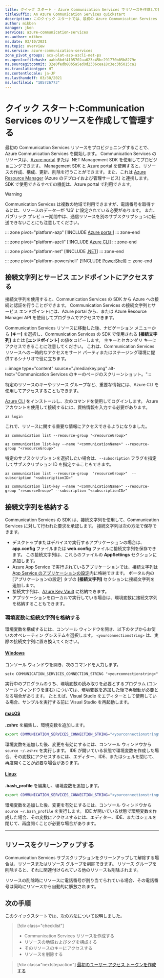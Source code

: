 ```yaml
---
title: クイック スタート - Azure Communication Services でリソースを作成して管理する
titleSuffix: An Azure Communication Services quickstart
description: このクイック スタートでは、最初の Azure Communication Services リソースを作成して管理する方法について説明します。
author: mikben
manager: jken
services: azure-communication-services
ms.author: mikben
ms.date: 03/10/2021
ms.topic: overview
ms.service: azure-communication-services
zone_pivot_groups: acs-plat-azp-azcli-net-ps
ms.openlocfilehash: aabb8bdf4105702aa623c45bc291770b05b8279e
ms.sourcegitcommit: 32e0fedb80b5a5ed0d2336cea18c3ec3b5015ca1
ms.translationtype: HT
ms.contentlocale: ja-JP
ms.lasthandoff: 03/30/2021
ms.locfileid: "105726773"
---
```

# <a name="quickstart-create-and-manage-communication-services-resources"></a>クイック スタート:Communication Services のリソースを作成して管理する

最初の Communication Services リソースをプロビジョニングすることで、Azure Communication Services を開始します。 Communication Services のリソースは、[Azure portal](https://portal.azure.com) または .NET Management SDK を使用してプロビジョニングできます。 Management SDK と Azure portal を使用すると、リソースの作成、構成、更新、削除を行うことができます。また、これは [Azure Resource Manager](../../azure-resource-manager/management/overview.md) (Azure のデプロイおよび管理サービス) と連携します。 SDK で使用できるすべての機能は、Azure portal で利用できます。 


> [!WARNING]
> Communication Services は複数の地域で利用できますが、電話番号を取得するには、リソースのデータ一が 'US' に設定されている必要があります。 また、パブリック プレビュー期間中は、通信リソースを別のサブスクリプションに転送できないことにも注意してください。

::: zone pivot="platform-azp"
[!INCLUDE [Azure portal](./includes/create-resource-azp.md)]
::: zone-end

::: zone pivot="platform-azcli"
[!INCLUDE [Azure CLI](./includes/create-resource-azcli.md)]
::: zone-end

::: zone pivot="platform-net"
[!INCLUDE [.NET](./includes/create-resource-net.md)]
::: zone-end

::: zone pivot="platform-powershell"
[!INCLUDE [PowerShell](./includes/create-resource-powershell.md)]
::: zone-end


## <a name="access-your-connection-strings-and-service-endpoints"></a>接続文字列とサービス エンドポイントにアクセスする

接続文字列を使用すると、Communication Services の SDK から Azure への接続と認証を行うことができます。 Communication Services の接続文字列とサービス エンドポイントには、Azure portal から、または Azure Resource Manager API を使用してプログラムでアクセスできます。

Communication Services リソースに移動した後、ナビゲーション メニューから **[キー]** を選択し、Communication Services の SDK で使用される **[接続文字列]** または **[エンドポイント]** の値をコピーします。 主キーとセカンダリ キーにアクセスできることに注意してください。 これは、Communication Services リソースへの一時的なアクセスをサード パーティまたはステージング環境に提供するシナリオで役に立ちます。

:::image type="content" source="./media/key.png" alt-text="Communication Services のキーのページのスクリーンショット。":::

特定のリソースのキーやリソース グループなど、重要な情報には、Azure CLI を使用してアクセスすることもできます。 

[Azure CLI](https://docs.microsoft.com/cli/azure/install-azure-cli-windows?tabs=azure-cli) をインストールし、次のコマンドを使用してログインします。 Azure アカウントを使用して接続するには、資格情報を入力する必要があります。
```azurecli
az login
```

これで、リソースに関する重要な情報にアクセスできるようになりました。
```azurecli
az communication list --resource-group "<resourceGroup>"

az communication list-key --name "<communicationName>" --resource-group "<resourceGroup>"
```

特定のサブスクリプションを選択したい場合は、```--subscription``` フラグを指定してサブスクリプション ID を指定することもできます。
```
az communication list --resource-group  "resourceGroup>"  --subscription "<subscriptionID>"

az communication list-key --name "<communicationName>" --resource-group "resourceGroup>" --subscription "<subscriptionID>"
```

## <a name="store-your-connection-string"></a>接続文字列を格納する

Communication Services の SDK は、接続文字列を使用して、Communication Services に対して行われた要求を承認します。 接続文字列は次の方法で保存できます。

* デスクトップまたはデバイスで実行するアプリケーションの場合は、**app.config** ファイルまたは **web.config** ファイルに接続文字列を保存できます。 この接続文字列は、これらのファイルの **AppSettings** セクションに追加します。
* Azure App Service で実行されているアプリケーションでは、接続文字列は [App Service のアプリケーションの設定](../../app-service/configure-common.md)内に格納できます。 ポータル内の [アプリケーションの設定] タブの **[接続文字列]** セクションに接続文字列を追加します。
* 接続文字列は、[Azure Key Vault](../../data-factory/store-credentials-in-key-vault.md) に格納できます。
* アプリケーションをローカルで実行している場合は、環境変数に接続文字列を格納することもできます。

### <a name="store-your-connection-string-in-an-environment-variable"></a>環境変数に接続文字列を格納する

環境変数を構成するには、コンソール ウィンドウを開き、以下のタブからお使いのオペレーティン グシステムを選択します。 `<yourconnectionstring>` は、実際の接続文字列に置き換えてください。

#### <a name="windows"></a>[Windows](#tab/windows)

コンソール ウィンドウを開き、次のコマンドを入力します。

```console
setx COMMUNICATION_SERVICES_CONNECTION_STRING "<yourconnectionstring>"
```

実行中のプログラムのうち、環境変数の読み取りを必要とするプログラム (コンソール ウィンドウを含む) については、環境変数を追加した後で再起動が必要となる場合があります。 たとえば、Visual Studio をエディターとして使用している場合、サンプルを実行する前に Visual Studio を再起動します。

#### <a name="macos"></a>[macOS](#tab/unix)

**.zshrc** を編集し、環境変数を追加します。

```bash
export COMMUNICATION_SERVICES_CONNECTION_STRING="<yourconnectionstring>"
```

環境変数を追加した後、変更を有効にするには、コンソール ウィンドウから `source ~/.zshrc` を実行します。 IDE が開いている状態で環境変数を作成した場合、その変数にアクセスするには、エディター、IDE、またはシェルを閉じて、再度開くことが必要な場合があります。

#### <a name="linux"></a>[Linux](#tab/linux)

**.bash_profile** を編集し、環境変数を追加します。

```bash
export COMMUNICATION_SERVICES_CONNECTION_STRING="<yourconnectionstring>"
```

環境変数を追加した後、変更を有効にするには、コンソール ウィンドウから `source ~/.bash_profile` を実行します。 IDE が開いている状態で環境変数を作成した場合、その変数にアクセスするには、エディター、IDE、またはシェルを閉じて、再度開くことが必要な場合があります。

---

## <a name="clean-up-resources"></a>リソースをクリーンアップする

Communication Services サブスクリプションをクリーンアップして解除する場合は、リソースまたはリソース グループを削除できます。 リソース グループを削除すると、それに関連付けられている他のリソースも削除されます。

リソースの削除時にリソースに電話番号が割り当てられている場合、その電話番号は同時にリソースから自動的に解放されます。

## <a name="next-steps"></a>次の手順

このクイックスタートでは、次の方法について説明しました。

> [!div class="checklist"]
> * Communication Services リソースを作成する
> * リソースの地域およびタグを構成する
> * そのリソースのキーにアクセスする
> * リソースを削除する

> [!div class="nextstepaction"]
> [最初のユーザー アクセス トークンを作成する](access-tokens.md)
